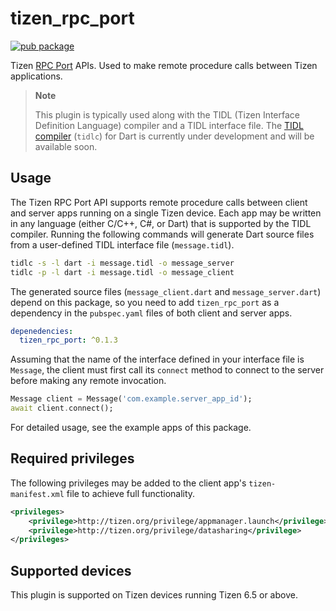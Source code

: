 # tizen_rpc_port

[![pub package](https://img.shields.io/pub/v/tizen_rpc_port.svg)](https://pub.dev/packages/tizen_rpc_port)

Tizen [RPC Port](https://docs.tizen.org/application/native/guides/app-management/rpc-port) APIs. Used to make remote procedure calls between Tizen applications.

> **Note**
>
> This plugin is typically used along with the TIDL (Tizen Interface Definition Language) compiler and a TIDL interface file. The [TIDL compiler](https://docs.tizen.org/application/native/guides/app-management/tidl) (`tidlc`) for Dart is currently under development and will be available soon.

## Usage

The Tizen RPC Port API supports remote procedure calls between client and server apps running on a single Tizen device. Each app may be written in any language (either C/C++, C#, or Dart) that is supported by the TIDL compiler. Running the following commands will generate Dart source files from a user-defined TIDL interface file (`message.tidl`).

```sh
tidlc -s -l dart -i message.tidl -o message_server
tidlc -p -l dart -i message.tidl -o message_client
```

The generated source files (`message_client.dart` and `message_server.dart`) depend on this package, so you need to add `tizen_rpc_port` as a dependency in the `pubspec.yaml` files of both client and server apps.

```yaml
depenedencies:
  tizen_rpc_port: ^0.1.3
```

Assuming that the name of the interface defined in your interface file is `Message`, the client must first call its `connect` method to connect to the server before making any remote invocation.

```dart
Message client = Message('com.example.server_app_id');
await client.connect();
```

For detailed usage, see the example apps of this package.

## Required privileges

The following privileges may be added to the client app's `tizen-manifest.xml` file to achieve full functionality.

```xml
<privileges>
    <privilege>http://tizen.org/privilege/appmanager.launch</privilege>
    <privilege>http://tizen.org/privilege/datasharing</privilege>
</privileges>
```

## Supported devices

This plugin is supported on Tizen devices running Tizen 6.5 or above.
